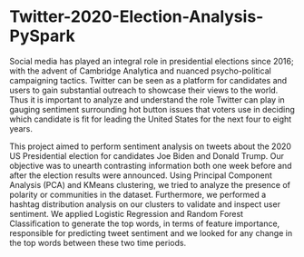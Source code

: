 # Twitter-2020-Election-Analysis-PySpark
Social media has played an integral role in presidential elections since 2016; with the advent of Cambridge Analytica and nuanced psycho-political campaigning tactics. Twitter can be seen as a platform for candidates and users to gain substantial outreach to showcase their views to the world. Thus it is important to analyze and understand the role Twitter can play in gauging sentiment surrounding hot button issues that voters use in deciding which candidate is fit for leading the United States for the next four to eight years.

This project aimed to perform sentiment analysis on tweets about the 2020 US Presidential election for candidates Joe Biden and Donald Trump. Our objective was to unearth contrasting information both one week before and after the election results were announced. Using Principal Component Analysis (PCA) and KMeans clustering, we tried to analyze the presence of polarity or communities in the dataset. Furthermore, we performed a hashtag distribution analysis on our clusters to validate and inspect user sentiment. We applied Logistic Regression and Random Forest Classification to generate the top words, in terms of feature importance, responsible for predicting tweet sentiment and we looked for any change in the top words between these two time periods.

